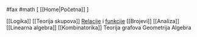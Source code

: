 #fax #math [ [[Home|Početna]] ]

[[Logika]]
[[Teorija skupova]]
[Relacije](Relacija) i [funkcije](Funkcija)
[[Brojevi]]
[[Analiza]]
[[Linearna algebra]]
[[Kombinatorika]]
Teorija grafova
Geometrija
Algebra

